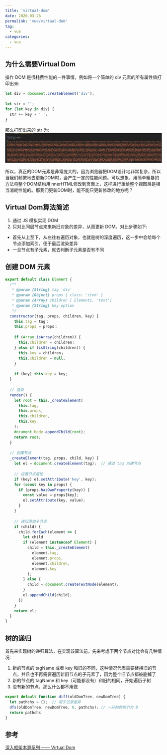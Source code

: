 ```yaml
---
title: 'virtual-dom'
date: 2020-03-26
permalink: 'vue/virtual-dom'
tag:
  - vue
categories:
  - vue
---
```


## 为什么需要Virtual Dom

操作 DOM 是很耗费性能的一件事情，例如将一个简单的 div 元素的所有属性值打印出来:

```js
let div = document.createElement('div');

let str = '';
for (let key in div) {
  str += key + ' '; 
}
```

那么打印出来的 str 为:
![div_attr](./images/div_attr.jpg)

所以，真正的DOM元素是非常庞大的，因为浏览器把DOM设计地非常复杂，所以当我们频繁地去更新DOM时，会产生一定的性能问题。可以想象，用简单粗暴的方法将整个DOM结构用innerHTML修改到页面上，这样进行重绘整个视图层是相当消耗性能的。那我们更新DOM时，能不能只更新修改的地方呢？

## Virtual Dom算法简述

1. 通过 JS 模拟实现 DOM
2. 只对比同层节点来来新旧对象的差异，从而更新 DOM。对比步骤如下:
  - 首先从上至下，从左往右遍历对象，也就是树的深度遍历，这一步中会给每个节点添加索引，便于最后渲染差异
  - 一旦节点有子元素，就去判断子元素是否有不同

## 创建 DOM 元素

```js
export default class Element {
  /**
   * @param {String} tag 'div'
   * @param {Object} props { class: 'item' }
   * @param {Array} children [ Element1, 'text']
   * @param {String} key option
   */
  constructor(tag, props, children, key) {
    this.tag = tag；
    this.props = props；

    if (Array.isArray(children)) {
      this.children = children；
    } else if (isString(children)) {
      this.key = children；
      this.children = null;
    }

    if (key) this.key = key;
  }

  // 渲染
  render() {
    let root = this._createElement(
      this.tag,
      this.props,
      this.children,
      this.key
    );
    document.body.appendChild(root);
    return root;
  }

  // 创建节点
  _createElement(tag, props, child, key) {
    let el = document.createElement(tag);  // 通过 tag 创建节点

    // 设置节点属性
    if (key) el.setAttribute('key', key);
    for (const key in props) {
      if (props.hasOwnProperty(key)) {
        const value = props[key];
        el.setAttribute(key, value);
      }
    }

    // 递归添加子节点
    if (child) {
      child.forEach(element => {
        let child
        if (element instanceof Element) {
          child = this._createElement(
            element.tag,
            element.props,
            element.children,
            element.key
          );
        } else {
          child = document.createTextNode(element);
        }
        el.appendChild(child);
      })
    }
    return el;
  }
}
```

## 树的递归

首先来实现树的递归算法，在实现该算法前，先来考虑下两个节点对比会有几种情况:

1. 新的节点的 tagName 或者 key 和旧的不同，这种情况代表需要替换旧的节点，并且也不再需要遍历新旧节点的子元素了，因为整个旧节点都被删掉了
2. 新的节点的 tagName 和 key（可能都没有）和旧的相同，开始遍历子树
3. 没有新的节点，那么什么都不用做

```js
export default function diff(oldDomTree, newDomTree) {
  let pathchs = {};  // 用于记录差异
  dfs(oldDomTree, newDomTree, 0, pathchs); // 一开始的索引为 0
  return pathchs
}


```

## 参考

[深入框架本源系列 —— Virtual Dom](https://juejin.cn/post/6844903615652610055)

